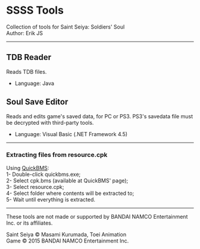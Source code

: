 ﻿# SSSS Tools
Collection of tools for Saint Seiya: Soldiers' Soul <br />
Author: Erik JS

--------------------------------------------------------

## TDB Reader
Reads TDB files.
- Language: Java

## Soul Save Editor
Reads and edits game's saved data, for PC or PS3.
PS3's savedata file must be decrypted with third-party tools.
- Language: Visual Basic (.NET Framework 4.5)

--------------------------------------------------------

### Extracting files from resource.cpk
Using [QuickBMS](http://aluigi.altervista.org/quickbms.htm):<br />
1- Double-click quickbms.exe;<br />
2- Select cpk.bms (available at QuickBMS' page);<br />
3- Select resource.cpk;<br />
4- Select folder where contents will be extracted to;<br />
5- Wait until everything is extracted.<br />

--------------------------------------------------------

These tools are not made or supported by BANDAI NAMCO Entertainment Inc. or its affiliates.

Saint Seiya © Masami Kurumada, Toei Animation <br />
Game © 2015 BANDAI NAMCO Entertainment Inc.
